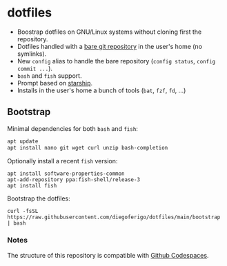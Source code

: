 # dotfiles

- Boostrap dotfiles on GNU/Linux systems without cloning first the repository.
- Dotfiles handled with a [bare git repository](https://www.atlassian.com/git/tutorials/dotfiles) 
in the user's home (no symlinks).
- New `config` alias to handle the bare repository (`config status`, `config commit ...`).
- `bash` and `fish` support.
- Prompt based on [starship](https://starship.rs/).
- Installs in the user's home a bunch of tools (`bat`, `fzf`, `fd`, ...)

## Bootstrap

Minimal dependencies for both `bash` and `fish`:

```bash
apt update
apt install nano git wget curl unzip bash-completion
```

Optionally install a recent `fish` version: 

```
apt install software-properties-common
apt-add-repository ppa:fish-shell/release-3
apt install fish
```

Bootstrap the dotfiles:

```
curl -fsSL https://raw.githubusercontent.com/diegoferigo/dotfiles/main/bootstrap | bash
```

### Notes

The structure of this repository is compatible with [Github Codespaces](https://docs.github.com/en/free-pro-team@latest/github/developing-online-with-codespaces/personalizing-codespaces-for-your-account).
